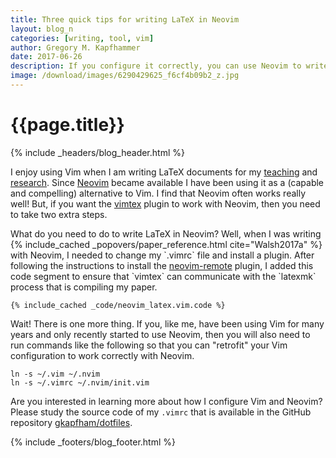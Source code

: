```yaml
---
title: Three quick tips for writing LaTeX in Neovim
layout: blog_n
categories: [writing, tool, vim]
author: Gregory M. Kapfhammer
date: 2017-06-26
description: If you configure it correctly, you can use Neovim to write a LaTeX document.
image: /download/images/6290429625_f6cf4b09b2_z.jpg
---
```


# {{page.title}}
{% include _headers/blog_header.html %}

I enjoy using Vim when I am writing LaTeX documents for my
[teaching]({{site.baseurl}}teaching/) and [research]({{site.baseurl}}research/).
Since [Neovim](https://neovim.io/) became available I have been using it as a
(capable and compelling) alternative to Vim. I find that Neovim often works
really well! But, if you want the [vimtex](https://github.com/lervag/vimtex)
plugin to work with Neovim, then you need to take two extra steps.

<p>
What do you need to do to write LaTeX in Neovim? Well, when I was writing
{% include_cached _popovers/paper_reference.html cite="Walsh2017a" %} with Neovim, I
needed to change my `.vimrc` file and install a plugin. After following the
instructions to install the <a
href="https://github.com/mhinz/neovim-remote">neovim-remote</a> plugin, I added
this code segment to ensure that `vimtex` can communicate with the `latexmk`
process that is compiling my paper.
</p>

```
{% include_cached _code/neovim_latex.vim.code %}
```

Wait! There is one more thing. If you, like me, have been using Vim for many years and only recently started to use
Neovim, then you will also need to run commands like the following so that you can "retrofit" your Vim configuration to
work correctly with Neovim.

```
ln -s ~/.vim ~/.nvim
ln -s ~/.vimrc ~/.nvim/init.vim
```

Are you interested in learning more about how I configure Vim and Neovim? Please study the source code of my `.vimrc`
that is available in the GitHub repository [gkapfham/dotfiles](https://github.com/gkapfham/dotfiles).

{% include _footers/blog_footer.html %}
